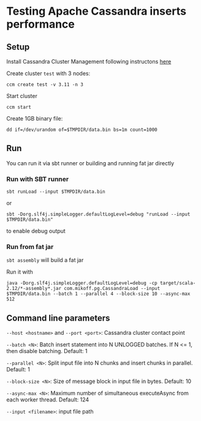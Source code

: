 # Testing Apache Cassandra inserts performance

## Setup

Install Cassandra Cluster Management following instructons [here](https://github.com/pcmanus/ccm)

Create cluster `test` with 3 nodes:

`ccm create test -v 3.11 -n 3`

Start cluster

`ccm start`

Create 1GB binary file:

`dd if=/dev/urandom of=$TMPDIR/data.bin bs=1m count=1000`

## Run

You can run it via sbt runner or building and running fat jar directly

### Run with SBT runner

`sbt runLoad --input $TMPDIR/data.bin`

or

`sbt -Dorg.slf4j.simpleLogger.defaultLogLevel=debug "runLoad --input $TMPDIR/data.bin"`


to enable debug output


### Run from fat jar

`sbt assembly` will build a fat jar


Run it with

`java -Dorg.slf4j.simpleLogger.defaultLogLevel=debug -cp target/scala-2.12/*-assembly*.jar com.mikoff.pg.CassandraLoad --input $TMPDIR/data.bin --batch 1 --parallel 4 --block-size 10 --async-max 512`


## Command line parameters

`--host <hostname>` and `--port <port>`: Cassandra cluster contact point

`--batch <N>`: Batch insert statement into N UNLOGGED batches. If N <= 1, then disable batching. Default: 1

`--parallel <N>`: Split input file into N chunks and insert chunks in parallel. Default: 1

`--block-size <N>`: Size of message block in input file in bytes. Default: 10

`--async-max <N>`: Maximum number of simultaneous executeAsync from each worker thread. Default: 124

`--input <filename>`: input file path
